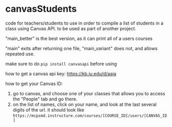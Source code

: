 # canvasStudents
code for teachers/students to use in order to compile a list of students in a class using Canvas API. to be used as part of another project.

"main_better" is the best version, as it can print all of a users courses

"main" exits after returning one file, "main_variant" does not, and allows repeated use. 


make sure to do  ```pip install canvasapi``` before using

how to get a canvas api key: https://kb.iu.edu/d/aaja

how to get your Canvas ID:
 1. go to canvas, and choose one of your classes that allows you to access the "People" tab and go there.
 2. on the list of names, click on your name, and look at the last several digits of the url. it should look like ```https://mcpsmd.instructure.com/courses/[COURSE_ID]/users/[CANVAS_ID]```
